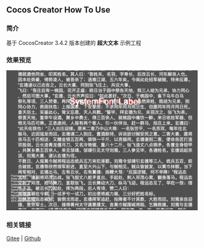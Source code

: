 ## Cocos Creator How To Use

### 简介

基于 CocosCreator 3.4.2 版本创建的 **超大文本** 示例工程

### 效果预览
![image](../../image/202203/2022030201.jpg)

### 相关链接
[Gitee](https://gitee.com/mirrors_cocos-creator/example-cases/tree/v2.4.3/assets/cases/02_ui/02_label) | [Github](https://github.com/cocos-creator/example-cases/tree/v2.4.3/assets/cases/02_ui/02_label)